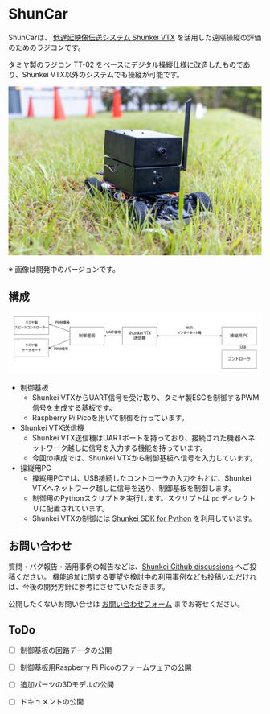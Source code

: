 # ShunCar

ShunCarは、 [低遅延映像伝送システム Shunkei VTX](https://www.shunkei.jp/product/) を活用した遠隔操縦の評価のためのラジコンです。

タミヤ製のラジコン TT-02 をベースにデジタル操縦仕様に改造したものであり、Shunkei VTX以外のシステムでも操縦が可能です。

![](doc/img/shuncar.jpeg)

※ 画像は開発中のバージョンです。

## 構成

![](doc/img/shuncar-structure.png)

- 制御基板
    - Shunkei VTXからUART信号を受け取り、タミヤ製ESCを制御するPWM信号を生成する基板です。
    - Raspberry Pi Picoを用いて制御を行っています。
- Shunkei VTX送信機
    - Shunkei VTX送信機はUARTポートを持っており、接続された機器へネットワーク越しに信号を入力する機能を持っています。
    - 今回の構成では、Shunkei VTXから制御基板へ信号を入力しています。
- 操縦用PC
    - 操縦用PCでは、USB接続したコントローラの入力をもとに、Shunkei VTXへネットワーク越しに信号を送り、制御基板を制御します。
    - 制御用のPythonスクリプトを実行します。スクリプトは `pc` ディレクトリに配置されています。
    - Shunkei VTXの制御には [Shunkei SDK for Python](https://github.com/shunkei-jp/shunkei_sdk_python/) を利用しています。

## お問い合わせ

質問・バグ報告・活用事例の報告などは、[Shunkei Github discussions](https://github.com/orgs/shunkei-jp/discussions) へご投稿ください。
機能追加に関する要望や検討中の利用事例なども投稿いただければ、今後の開発方針に参考にさせていただきます。

公開したくないお問い合せは [お問い合わせフォーム](https://docs.google.com/forms/d/e/1FAIpQLSdW6nHX65omXpBzfH-S1-7y5yRUXsz7jtYAO0YHv2naIvSpBg/viewform) までお寄せください。

## ToDo

- [ ] 制御基板の回路データの公開
- [ ] 制御基板用Raspberry Pi Picoのファームウェアの公開
- [ ] 追加パーツの3Dモデルの公開
- [ ] ドキュメントの公開


